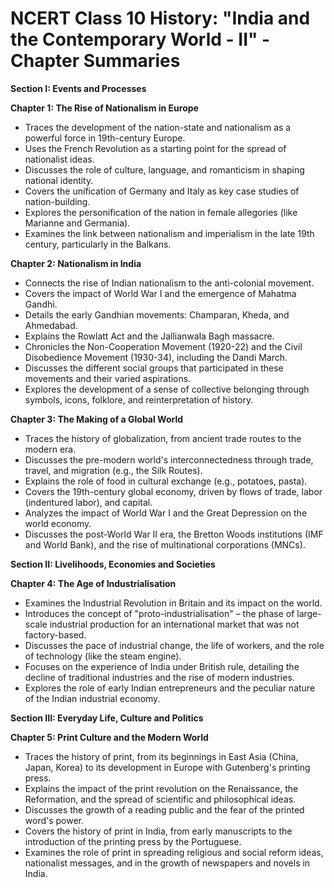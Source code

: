# NCERT Class 10 History: "India and the Contemporary World - II" - Chapter Summaries

**Section I: Events and Processes**

**Chapter 1: The Rise of Nationalism in Europe**
*   Traces the development of the nation-state and nationalism as a powerful force in 19th-century Europe.
*   Uses the French Revolution as a starting point for the spread of nationalist ideas.
*   Discusses the role of culture, language, and romanticism in shaping national identity.
*   Covers the unification of Germany and Italy as key case studies of nation-building.
*   Explores the personification of the nation in female allegories (like Marianne and Germania).
*   Examines the link between nationalism and imperialism in the late 19th century, particularly in the Balkans.

**Chapter 2: Nationalism in India**
*   Connects the rise of Indian nationalism to the anti-colonial movement.
*   Covers the impact of World War I and the emergence of Mahatma Gandhi.
*   Details the early Gandhian movements: Champaran, Kheda, and Ahmedabad.
*   Explains the Rowlatt Act and the Jallianwala Bagh massacre.
*   Chronicles the Non-Cooperation Movement (1920-22) and the Civil Disobedience Movement (1930-34), including the Dandi March.
*   Discusses the different social groups that participated in these movements and their varied aspirations.
*   Explores the development of a sense of collective belonging through symbols, icons, folklore, and reinterpretation of history.

**Chapter 3: The Making of a Global World**
*   Traces the history of globalization, from ancient trade routes to the modern era.
*   Discusses the pre-modern world's interconnectedness through trade, travel, and migration (e.g., the Silk Routes).
*   Explains the role of food in cultural exchange (e.g., potatoes, pasta).
*   Covers the 19th-century global economy, driven by flows of trade, labor (indentured labor), and capital.
*   Analyzes the impact of World War I and the Great Depression on the world economy.
*   Discusses the post-World War II era, the Bretton Woods institutions (IMF and World Bank), and the rise of multinational corporations (MNCs).

**Section II: Livelihoods, Economies and Societies**

**Chapter 4: The Age of Industrialisation**
*   Examines the Industrial Revolution in Britain and its impact on the world.
*   Introduces the concept of "proto-industrialisation" – the phase of large-scale industrial production for an international market that was not factory-based.
*   Discusses the pace of industrial change, the life of workers, and the role of technology (like the steam engine).
*   Focuses on the experience of India under British rule, detailing the decline of traditional industries and the rise of modern industries.
*   Explores the role of early Indian entrepreneurs and the peculiar nature of the Indian industrial economy.

**Section III: Everyday Life, Culture and Politics**

**Chapter 5: Print Culture and the Modern World**
*   Traces the history of print, from its beginnings in East Asia (China, Japan, Korea) to its development in Europe with Gutenberg's printing press.
*   Explains the impact of the print revolution on the Renaissance, the Reformation, and the spread of scientific and philosophical ideas.
*   Discusses the growth of a reading public and the fear of the printed word's power.
*   Covers the history of print in India, from early manuscripts to the introduction of the printing press by the Portuguese.
*   Examines the role of print in spreading religious and social reform ideas, nationalist messages, and in the growth of newspapers and novels in India.
